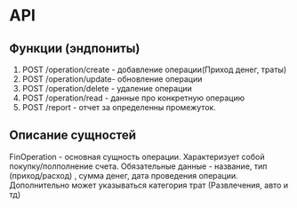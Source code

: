 # API

## Функции (эндпониты)

1. POST /operation/create - добавление операции(Приход денег, траты)
2. POST /operation/update- обновление операции
3. POST /operation/delete - удаление операции
4. POST /operation/read - данные про конкретную операцию
4. POST /report - отчет за определенны промежуток.

## Описание сущностей

 FinOperation  - основная сущность операции. Характеризует собой покупку/полполнение счета. 
 Обязательные данные - название, тип (приход/расход) , сумма денег, дата проведения операции. 
 Дополнительно может указываться категория трат (Развлечения, авто и тд)

